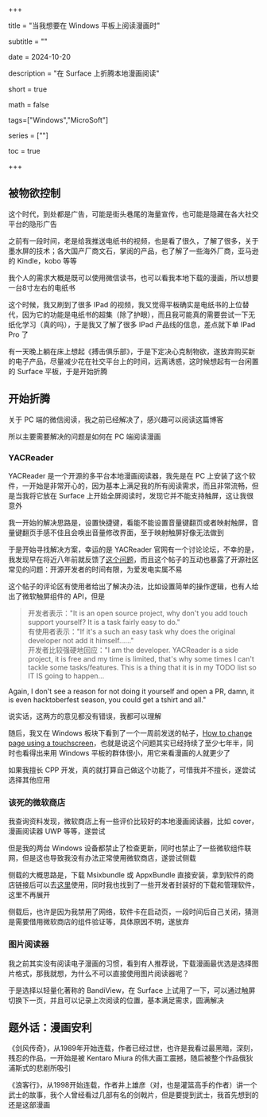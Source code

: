 +++  

title = "当我想要在 Windows 平板上阅读漫画时"  

subtitle = ""  

date = 2024-10-20  

description = "在 Surface 上折腾本地漫画阅读"  

short = true  

math = false  

tags=["Windows","MicroSoft"]  

series = [""]  

toc = true  

+++  

## 被物欲控制  

这个时代，到处都是广告，可能是街头巷尾的海量宣传，也可能是隐藏在各大社交平台的隐形广告  

之前有一段时间，老是给我推送电纸书的视频，也是看了很久，了解了很多，关于墨水屏的技术；各大国产厂商文石，掌阅的产品，也了解了一些海外厂商，亚马逊的 Kindle，kobo 等等  

我个人的需求大概是既可以使用微信读书，也可以看我本地下载的漫画，所以想要一台8寸左右的电纸书  

这个时候，我又刷到了很多 IPad 的视频，我又觉得平板确实是电纸书的上位替代，因为它的功能是电纸书的超集（除了护眼），而且我可能真的需要尝试一下无纸化学习（真的吗），于是我又了解了很多 IPad 产品线的信息，差点就下单 IPad Pro 了  

有一天晚上躺在床上想起《搏击俱乐部》，于是下定决心克制物欲，遂放弃购买新的电子产品，尽量减少花在社交平台上的时间，远离诱惑，这时候想起有一台闲置的 Surface 平板，于是开始折腾  

## 开始折腾  

关于 PC 端的微信阅读，我之前已经解决了，感兴趣可以阅读这篇博客  

所以主要需要解决的问题是如何在 PC 端阅读漫画  

### YACReader  

YACReader 是一个开源的多平台本地漫画阅读器，我先是在 PC 上安装了这个软件，一开始是非常开心的，因为基本上满足我的所有阅读需求，而且非常流畅，但是当我将它放在 Surface 上开始全屏阅读时，发现它并不能支持触屏，这让我很意外  

我一开始的解决思路是，设置快捷键，看能不能设置音量键翻页或者映射触屏，音量键翻页手感不佳且会唤出音量修改界面，至于映射触屏好像无法做到  

于是开始寻找解决方案，幸运的是 YACReader 官网有一个讨论论坛，不幸的是，我发现早在将近八年前就反馈了[这个问题](https://www.yacreader.com/forum/support-windows/998-windows-10-touch-version-please)，而且这个帖子的互动也暴露了开源社区常见的问题：开源开发者的时间有限，为爱发电实属不易  

这个帖子的评论区有使用者给出了解决办法，比如设置简单的操作逻辑，也有人给出了微软触屏组件的 API，但是  
>开发者表示："It is an open source project, why don't you add touch support yourself? It is a task fairly easy to do."  
>有使用者表示："If it's a such an easy task why does the original developer not add it himself......"  
>开发者比较强硬地回应："I am the developer. YACReader is a side project, it is free and my time is limited, that's why some times I can't tackle some tasks/features. This is a thing that it is in my TODO list so IT IS going to happen...  

  Again, I don't see a reason for not doing it yourself and open a PR, damn, it is even hacktoberfest season, you could get a tshirt and all."  

  

说实话，这两方的意见都没有错误，我都可以理解  

随后，我又在 Windows 板块下看到了一个一周前发送的帖子，[How to change page using a touchscreen](https://www.yacreader.com/forum/support-windows/2624-how-to-change-page-using-a-touchscreen)，也就是说这个问题其实已经持续了至少七年半，同时也看得出来用 Windows 平板的群体很小，用它来看漫画的人就更少了  

如果我擅长 CPP 开发，真的就打算自己做这个功能了，可惜我并不擅长，遂尝试选择其他应用  

### 该死的微软商店  

我查询资料发现，微软商店上有一些评价比较好的本地漫画阅读器，比如 cover，漫画阅读器 UWP 等等，遂尝试  

但是我的两台 Windows 设备都禁止了检查更新，同时也禁止了一些微软组件联网，但是这也导致我没有办法正常使用微软商店，遂尝试侧载  

侧载的大概思路是，下载 Msixbundle 或 AppxBundle 直接安装，拿到软件的商店链接后可以去[这里](https://link.zhihu.com/?target=https%3A//store.rg-adguard.net/)使用，同时我也找到了一些开发者封装好的下载和管理软件，这里不再展开  

侧载后，也许是因为我禁用了网络，软件卡在启动页，一段时间后自己关闭，猜测是需要借用微软商店的组件验证等，具体原因不明，遂放弃  

### 图片阅读器  

我之前其实没有阅读电子漫画的习惯，看到有人推荐说，下载漫画最优选是选择图片格式，那我就想，为什么不可以直接使用图片阅读器呢？  

于是选择以轻量化著称的 BandiView，在 Surface 上试用了一下，可以通过触屏切换下一页，并且可以记录上次阅读的位置，基本满足需求，圆满解决  

## 题外话：漫画安利  

《剑风传奇》，从1989年开始连载，作者已经过世，也许是我看过最黑暗，深刻，残忍的作品，一开始是被 Kentaro Miura 的伟大画工震撼，随后被整个作品俄狄浦斯式的悲剧所吸引  

  

《浪客行》，从1998开始连载，作者井上雄彦（对，也是灌篮高手的作者）讲一个武士的故事，我个人曾经看过几部有名的剑戟片，但是要提到武士，我首先想到的还是这部漫画